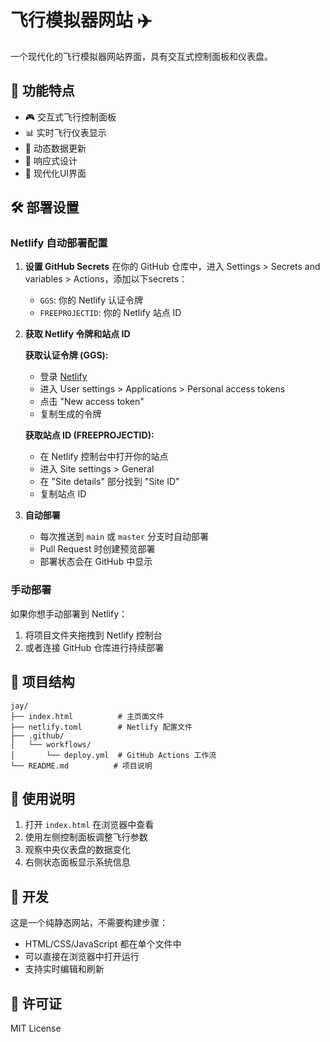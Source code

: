 # 飞行模拟器网站 ✈️

一个现代化的飞行模拟器网站界面，具有交互式控制面板和仪表盘。

## 🚀 功能特点

- 🎮 交互式飞行控制面板
- 📊 实时飞行仪表显示
- 🔄 动态数据更新
- 📱 响应式设计
- 🎨 现代化UI界面

## 🛠️ 部署设置

### Netlify 自动部署配置

1. **设置 GitHub Secrets**
   在你的 GitHub 仓库中，进入 Settings > Secrets and variables > Actions，添加以下secrets：
   
   - `GGS`: 你的 Netlify 认证令牌
   - `FREEPROJECTID`: 你的 Netlify 站点 ID

2. **获取 Netlify 令牌和站点 ID**
   
   **获取认证令牌 (GGS):**
   - 登录 [Netlify](https://netlify.com)
   - 进入 User settings > Applications > Personal access tokens
   - 点击 "New access token"
   - 复制生成的令牌
   
   **获取站点 ID (FREEPROJECTID):**
   - 在 Netlify 控制台中打开你的站点
   - 进入 Site settings > General
   - 在 "Site details" 部分找到 "Site ID"
   - 复制站点 ID

3. **自动部署**
   - 每次推送到 `main` 或 `master` 分支时自动部署
   - Pull Request 时创建预览部署
   - 部署状态会在 GitHub 中显示

### 手动部署

如果你想手动部署到 Netlify：

1. 将项目文件夹拖拽到 Netlify 控制台
2. 或者连接 GitHub 仓库进行持续部署

## 📁 项目结构

```
jay/
├── index.html          # 主页面文件
├── netlify.toml        # Netlify 配置文件
├── .github/
│   └── workflows/
│       └── deploy.yml  # GitHub Actions 工作流
└── README.md          # 项目说明
```

## 🎯 使用说明

1. 打开 `index.html` 在浏览器中查看
2. 使用左侧控制面板调整飞行参数
3. 观察中央仪表盘的数据变化
4. 右侧状态面板显示系统信息

## 🔧 开发

这是一个纯静态网站，不需要构建步骤：
- HTML/CSS/JavaScript 都在单个文件中
- 可以直接在浏览器中打开运行
- 支持实时编辑和刷新

## 📝 许可证

MIT License
